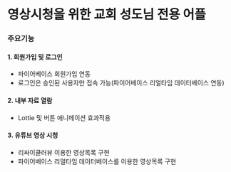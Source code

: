 # 영상시청을 위한 교회 성도님 전용 어플

### 주요기능

#### 1. 회원가입 및 로그인
- 파이어베이스 회원가입 연동
- 로그인은 승인된 사용자만 접속 가능(파이어베이스 리얼타임 데이터베이스 연동)

#### 2. 내부 자료 열람
- Lottie 및 버튼 애니메이션 효과적용

#### 3. 유튜브 영상 시청
- 리싸이클러뷰 이용한 영상목록 구현
- 파이어베이스 리얼타임 데이터베이스를 이용한 영상목록 구현
